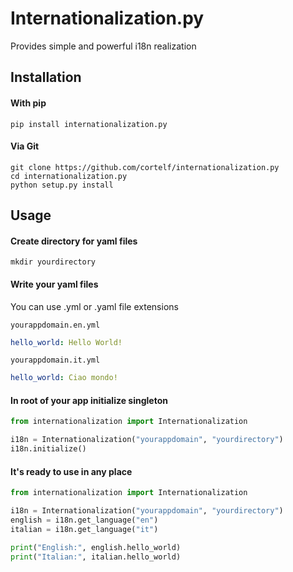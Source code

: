 # Internationalization.py
Provides simple and powerful i18n realization

## Installation

#### With pip
```shell
pip install internationalization.py
```
#### Via Git
```shell
git clone https://github.com/cortelf/internationalization.py
cd internationalization.py
python setup.py install
```

## Usage
#### Create directory for yaml files
```shell
mkdir yourdirectory
```
#### Write your yaml files
You can use .yml or .yaml file extensions
```shell
yourappdomain.en.yml
```
```yaml
hello_world: Hello World!
```
```shell
yourappdomain.it.yml
```
```yaml
hello_world: Ciao mondo!
```
#### In root of your app initialize singleton
```python
from internationalization import Internationalization

i18n = Internationalization("yourappdomain", "yourdirectory")
i18n.initialize()
```
#### It's ready to use in any place
```python
from internationalization import Internationalization

i18n = Internationalization("yourappdomain", "yourdirectory")
english = i18n.get_language("en")
italian = i18n.get_language("it")

print("English:", english.hello_world)
print("Italian:", italian.hello_world)
```